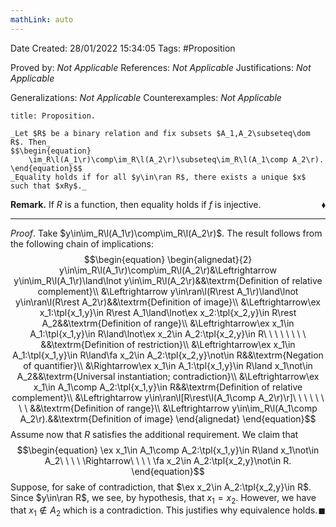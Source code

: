 ```yaml
---
mathLink: auto
---
```


<div class="topSpace"></div>

Date Created: 28/01/2022 15:34:05
Tags: #Proposition

Proved by: _Not Applicable_
References: _Not Applicable_
Justifications: _Not Applicable_

Generalizations: _Not Applicable_
Counterexamples: _Not Applicable_

``` ad-Proposition
title: Proposition.

_Let $R$ be a binary relation and fix subsets $A_1,A_2\subseteq\dom R$. Then_
$$\begin{equation}
    \im_R\l(A_1\r)\comp\im_R\l(A_2\r)\subseteq\im_R\l(A_1\comp A_2\r).
\end{equation}$$
_Equality holds if for all $y\in\ran R$, there exists a unique $x$ such that $xRy$._

```

**Remark.** If $R$ is a function, then equality holds if $f$ is injective.<span style="float:right;">$\blacklozenge$</span>

---

_Proof_. Take $y\in\im_R\l(A_1\r)\comp\im_R\l(A_2\r)$. The result follows from the following chain of implications:
$$\begin{equation}
    \begin{alignedat}{2}
        y\in\im_R\l(A_1\r)\comp\im_R\l(A_2\r)&\Leftrightarrow y\in\im_R\l(A_1\r)\land\lnot y\in\im_R\l(A_2\r)&&\textrm{Definition of relative complement}\\
        &\Leftrightarrow y\in\ran\l(R\rest A_1\r)\land\lnot y\in\ran\l(R\rest A_2\r)&&\textrm{Definition of image}\\
        &\Leftrightarrow\ex x_1:\tpl{x_1,y}\in R\rest A_1\land\lnot\ex x_2:\tpl{x_2,y}\in R\rest A_2&&\textrm{Definition of range}\\
        &\Leftrightarrow\ex x_1\in A_1:\tpl{x_1,y}\in R\land\lnot\ex x_2\in A_2:\tpl{x_2,y}\in R\ \ \ \ \ \ \ \ &&\textrm{Definition of restriction}\\
        &\Leftrightarrow\ex x_1\in A_1:\tpl{x_1,y}\in R\land\fa x_2\in A_2:\tpl{x_2,y}\not\in R&&\textrm{Negation of quantifier}\\
        &\Rightarrow\ex x_1\in A_1:\tpl{x_1,y}\in R\land x_1\not\in A_2&&\textrm{Universal instantiation; contradiction}\\
        &\Leftrightarrow\ex x_1\in A_1\comp A_2:\tpl{x_1,y}\in R&&\textrm{Definition of relative complement}\\
        &\Leftrightarrow y\in\ran\l[R\rest\l(A_1\comp A_2\r)\r]\ \ \ \ \ \ \ \ &&\textrm{Definition of range}\\
        &\Leftrightarrow y\in\im_R\l(A_1\comp A_2\r).&&\textrm{Definition of image}
    \end{alignedat}   
\end{equation}$$
Assume now that $R$ satisfies the additional requirement. We claim that
$$\begin{equation}
    \ex x_1\in A_1\comp A_2:\tpl{x_1,y}\in R\land x_1\not\in A_2\ \ \ \ \Rightarrow\ \ \ \ \fa x_2\in A_2:\tpl{x_2,y}\not\in R.
\end{equation}$$
Suppose, for sake of contradiction, that $\ex x_2\in A_2:\tpl{x_2,y}\in R$. Since $y\in\ran R$, we see, by hypothesis, that $x_1=x_2$. However, we have that $x_1\not\in A_2$ which is a contradiction. This justifies why equivalence holds.<span style="float:right;">$\blacksquare$</span>
